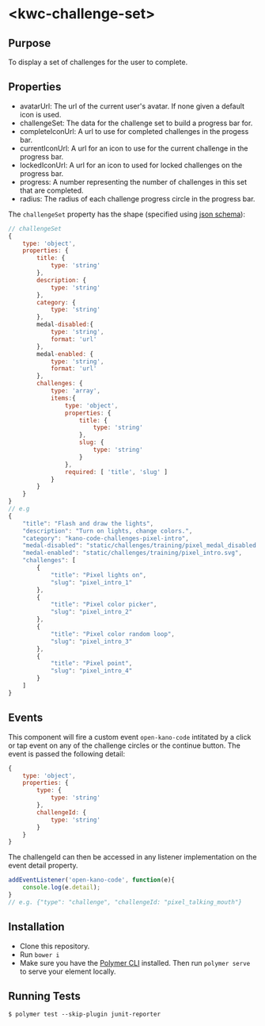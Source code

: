# \<kwc-challenge-set\>

## Purpose
To display a set of challenges for the user to complete.

 ## Properties
 * avatarUrl: The url of the current user's avatar. If none given a default icon is used.
 * challengeSet: The data for the challenge set to build a progress bar for.
 * completeIconUrl: A url to use for completed challenges in the progess bar.
 * currentIconUrl: A url for an icon to use for the current challenge in the progress bar.
 * lockedIconUrl: A url for an icon to used for locked challenges on the progress bar.
 * progress: A number representing the number of challenges in this set that are completed.
 * radius: The radius of each challenge progress circle in the progress bar.

The `challengeSet` property has the shape (specified using [json schema](https://spacetelescope.github.io/understanding-json-schema/)):

```js
// challengeSet
{
    type: 'object',
    properties: {
        title: {
            type: 'string'
        },
        description: {
            type: 'string'
        },
        category: {
            type: 'string'
        },
        medal-disabled:{
            type: 'string',
            format: 'url'
        },
        medal-enabled: {
            type: 'string',
            format: 'url'
        },
        challenges: {
            type: 'array',
            items:{
                type: 'object',
                properties: {
                    title: {
                        type: 'string'
                    },
                    slug: {
                        type: 'string'
                    }
                },
                required: [ 'title', 'slug' ]
            }
        }
    }
}
// e.g
{
    "title": "Flash and draw the lights",
    "description": "Turn on lights, change colors.",
    "category": "kano-code-challenges-pixel-intro",
    "medal-disabled": "static/challenges/training/pixel_medal_disabled.svg",
    "medal-enabled": "static/challenges/training/pixel_intro.svg",
    "challenges": [
        {
            "title": "Pixel lights on",
            "slug": "pixel_intro_1"
        },
        {
            "title": "Pixel color picker",
            "slug": "pixel_intro_2"
        },
        {
            "title": "Pixel color random loop",
            "slug": "pixel_intro_3"
        },
        {
            "title": "Pixel point",
            "slug": "pixel_intro_4"
        }
    ]
}
```


## Events
This component will fire a custom event `open-kano-code` intitated by a click or tap event on any of the challenge circles or the continue button. The event is passed the following detail:
```js
{
    type: 'object',
    properties: {
        type: {
            type: 'string'
        },
        challengeId: {
            type: 'string'
        }
    }
}
```
The challengeId can then be accessed in any listener implementation on the event detail property.
```js
addEventListener('open-kano-code', function(e){
    console.log(e.detail);
}
// e.g. {"type": "challenge", "challengeId: "pixel_talking_mouth"}
```

## Installation
* Clone this repository.
* Run `bower i`
* Make sure you have the [Polymer CLI](https://www.npmjs.com/package/polymer-cli) installed. Then run `polymer serve` to serve your element locally.

## Running Tests

```
$ polymer test --skip-plugin junit-reporter
```
